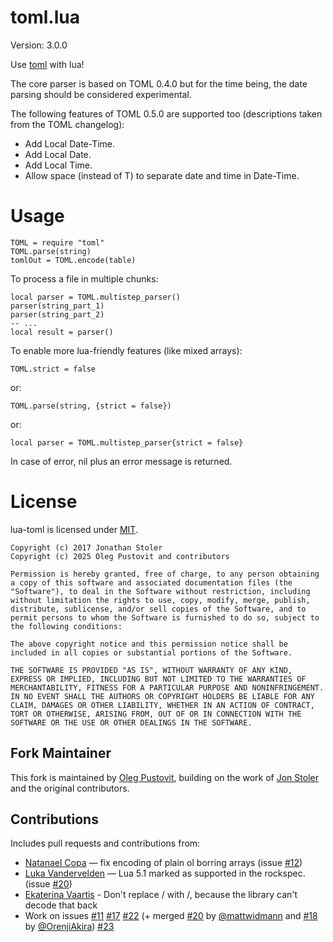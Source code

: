 # toml.lua

Version: 3.0.0

Use [toml](https://github.com/toml-lang/toml) with lua!

The core parser is based on TOML 0.4.0 but for the time being, the
date parsing should be considered experimental.

The following features of TOML 0.5.0 are supported too (descriptions taken from
the TOML changelog):

- Add Local Date-Time.
- Add Local Date.
- Add Local Time.
- Allow space (instead of T) to separate date and time in Date-Time.

# Usage

    TOML = require "toml"
    TOML.parse(string)
    tomlOut = TOML.encode(table)

To process a file in multiple chunks:

    local parser = TOML.multistep_parser()
    parser(string_part_1)
    parser(string_part_2)
    -- ...
    local result = parser()

To enable more lua-friendly features (like mixed arrays):

    TOML.strict = false

or:

    TOML.parse(string, {strict = false})

or:

    local parser = TOML.multistep_parser{strict = false}

In case of error, nil plus an error message is returned.

# License

lua-toml is licensed under [MIT](https://opensource.org/licenses/MIT).

```
Copyright (c) 2017 Jonathan Stoler
Copyright (c) 2025 Oleg Pustovit and contributors

Permission is hereby granted, free of charge, to any person obtaining a copy of this software and associated documentation files (the "Software"), to deal in the Software without restriction, including without limitation the rights to use, copy, modify, merge, publish, distribute, sublicense, and/or sell copies of the Software, and to permit persons to whom the Software is furnished to do so, subject to the following conditions:

The above copyright notice and this permission notice shall be included in all copies or substantial portions of the Software.

THE SOFTWARE IS PROVIDED "AS IS", WITHOUT WARRANTY OF ANY KIND, EXPRESS OR IMPLIED, INCLUDING BUT NOT LIMITED TO THE WARRANTIES OF MERCHANTABILITY, FITNESS FOR A PARTICULAR PURPOSE AND NONINFRINGEMENT. IN NO EVENT SHALL THE AUTHORS OR COPYRIGHT HOLDERS BE LIABLE FOR ANY CLAIM, DAMAGES OR OTHER LIABILITY, WHETHER IN AN ACTION OF CONTRACT, TORT OR OTHERWISE, ARISING FROM, OUT OF OR IN CONNECTION WITH THE SOFTWARE OR THE USE OR OTHER DEALINGS IN THE SOFTWARE.
```

## Fork Maintainer

This fork is maintained by [Oleg Pustovit](https://github.com/nexo-tech), building on the work of [Jon Stoler](https://github.com/jonstoler/lua-toml) and the original contributors.

## Contributions

Includes pull requests and contributions from:

- [Natanael Copa](https://github.com/ncopa) — fix encoding of plain ol borring arrays (issue [#12](https://github.com/jonstoler/lua-toml/issues/12))
- [Luka Vandervelden](https://github.com/Lukc) — Lua 5.1 marked as supported in the rockspec. (issue [#20](https://github.com/jonstoler/lua-toml/issues/20))
- [Ekaterina Vaartis](https://github.com/vaartis) - Don't replace / with \/, because the library can't decode that back
- Work on issues [#11](https://github.com/jonstoler/lua-toml/issues/11) [#17](https://github.com/jonstoler/lua-toml/issues/17) [#22](https://github.com/jonstoler/lua-toml/issues/22) (+ merged [#20](https://github.com/jonstoler/lua-toml/issues/20) by [@mattwidmann](https://github.com/mattwidmann) and [#18](https://github.com/jonstoler/lua-toml/issues/18) by [@OrenjiAkira](https://github.com/OrenjiAkira)) [#23](https://github.com/jonstoler/lua-toml/issues/23)

